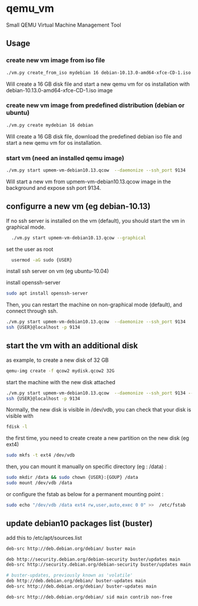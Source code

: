 # qemu_vm
Small QEMU Virtual Machine Management Tool

## Usage

### create new vm image from iso file
```bash
./vm.py create_from_iso mydebian 16 debian-10.13.0-amd64-xfce-CD-1.iso
```
Will create a 16 GB disk file and start a new qemu vm for os installation
with debian-10.13.0-amd64-xfce-CD-1.iso image

### create new vm image from predefined distribution (debian or ubuntu)
```bash
./vm.py create mydebian 16 debian
```
Will create a 16 GB disk file, download the predefined debian iso file
and start a new qemu vm for os installation.

### start vm (need an installed qemu image)
```bash
./vm.py start upmem-vm-debian10.13.qcow  --daemonize --ssh_port 9134
```

Will start a new vm from upmem-vm-debian10.13.qcow image in the background
and expose ssh port 9134.

## configurre a new vm (eg debian-10.13)

If no ssh server is installed on the vm (default), you should
start the vm in graphical mode.

```bash
  ./vm.py start upmem-vm-debian10.13.qcow --graphical
```

set the user as root
```bash
  usermod -aG sudo {USER}
```

install ssh server on vm (eg ubuntu-10.04)

install openssh-server
```bash
sudo apt install openssh-server
```

Then, you can restart the machine on non-graphical mode (default),
and connect through ssh.

```bash
./vm.py start upmem-vm-debian10.13.qcow  --daemonize --ssh_port 9134
ssh {USER}@localhost -p 9134
```

## start the vm with an additional disk

as example, to create a new disk of 32 GB
```bash
qemu-img create -f qcow2 mydisk.qcow2 32G
```

start the machine with the new disk attached

```bash
./vm.py start upmem-vm-debian10.13.qcow  --daemonize --ssh_port 9134 --disk mydisk.qcow2
ssh {USER}@localhost -p 9134
```
Normally, the new disk is visible in /dev/vdb,
you can check that your disk is visible with 
```bash
fdisk -l
```

the first time, you need to create create a new partition on the new disk (eg ext4)
```bash
sudo mkfs -t ext4 /dev/vdb
```

then, you can mount it manually on specific directory (eg : /data) :
```bash
sudo mkdir /data && sudo chown {USER}:{GOUP} /data
sudo mount /dev/vdb /data
```

or configure the fstab as below for a permanent mounting point :
```bash
sudo echo "/dev/vdb /data ext4 rw,user,auto,exec 0 0" >>  /etc/fstab
```

## update debian10 packages list (buster)

add this to /etc/apt/sources.list

```bash
deb-src http://deb.debian.org/debian/ buster main

deb http://security.debian.org/debian-security buster/updates main
deb-src http://security.debian.org/debian-security buster/updates main

# buster-updates, previously known as 'volatile'
deb http://deb.debian.org/debian/ buster-updates main
deb-src http://deb.debian.org/debian/ buster-updates main

deb-src http://deb.debian.org/debian/ sid main contrib non-free
```




